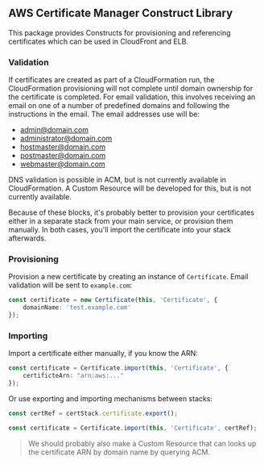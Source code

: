 ## AWS Certificate Manager Construct Library

This package provides Constructs for provisioning and referencing certificates which
can be used in CloudFront and ELB.

### Validation

If certificates are created as part of a CloudFormation run, the
CloudFormation provisioning will not complete until domain ownership for the
certificate is completed. For email validation, this involves receiving an
email on one of a number of predefined domains and following the instructions
in the email. The email addresses use will be:

* admin@domain.com
* administrator@domain.com
* hostmaster@domain.com
* postmaster@domain.com
* webmaster@domain.com

DNS validation is possible in ACM, but is not currently available in CloudFormation.
A Custom Resource will be developed for this, but is not currently available.

Because of these blocks, it's probably better to provision your certificates either in a separate
stack from your main service, or provision them manually. In both cases, you'll import the
certificate into your stack afterwards.

### Provisioning

Provision a new certificate by creating an instance of `Certificate`. Email validation will be sent
to `example.com`:

```ts
const certificate = new Certificate(this, 'Certificate', {
    domainName: 'test.example.com'
});
```

### Importing

Import a certificate either manually, if you know the ARN:

```ts
const certificate = Certificate.import(this, 'Certificate', {
    certificteArn: "arn:aws:..."
});
```

Or use exporting and importing mechanisms between stacks:

```ts
const certRef = certStack.certificate.export();

const certificate = Certificate.import(this, 'Certificate', certRef);
```

> We should probably also make a Custom Resource that can looks up the certificate ARN
> by domain name by querying ACM.
